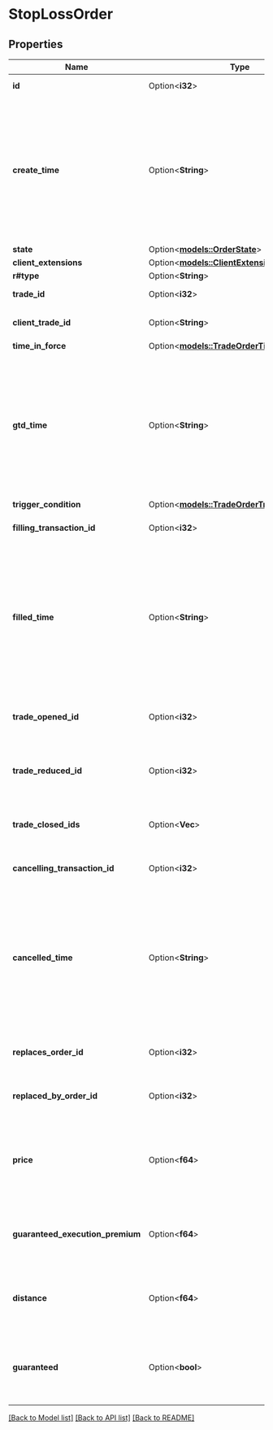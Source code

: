 # StopLossOrder

## Properties

Name | Type | Description | Notes
------------ | ------------- | ------------- | -------------
**id** | Option<**i32**> | The Order's identifier, unique within the Order's Account. | [optional]
**create_time** | Option<**String**> | A date and time value using either RFC3339 or UNIX time representation. The RFC 3339 representation is a string conforming to https://tools.ietf.org/rfc/rfc3339.txt. The Unix representation is a string representing the number of seconds since the Unix Epoch (January 1st, 1970 at UTC). The value is a fractional number, where the fractional part represents a fraction of a second (up to nine decimal places). | [optional]
**state** | Option<[**models::OrderState**](OrderState.md)> |  | [optional]
**client_extensions** | Option<[**models::ClientExtensions**](ClientExtensions.md)> |  | [optional]
**r#type** | Option<**String**> | The type of the Order. | [optional]
**trade_id** | Option<**i32**> | The ID of the Trade to close when the price threshold is breached. | [optional]
**client_trade_id** | Option<**String**> | The client ID of the Trade to be closed when the price threshold is breached. | [optional]
**time_in_force** | Option<[**models::TradeOrderTimeInForce**](TradeOrderTimeInForce.md)> |  | [optional]
**gtd_time** | Option<**String**> | A date and time value using either RFC3339 or UNIX time representation. The RFC 3339 representation is a string conforming to https://tools.ietf.org/rfc/rfc3339.txt. The Unix representation is a string representing the number of seconds since the Unix Epoch (January 1st, 1970 at UTC). The value is a fractional number, where the fractional part represents a fraction of a second (up to nine decimal places). | [optional]
**trigger_condition** | Option<[**models::TradeOrderTriggerCondition**](TradeOrderTriggerCondition.md)> |  | [optional]
**filling_transaction_id** | Option<**i32**> | ID of the Transaction that filled this Order (only provided when the Order's state is FILLED) | [optional]
**filled_time** | Option<**String**> | A date and time value using either RFC3339 or UNIX time representation. The RFC 3339 representation is a string conforming to https://tools.ietf.org/rfc/rfc3339.txt. The Unix representation is a string representing the number of seconds since the Unix Epoch (January 1st, 1970 at UTC). The value is a fractional number, where the fractional part represents a fraction of a second (up to nine decimal places). | [optional]
**trade_opened_id** | Option<**i32**> | Trade ID of Trade opened when the Order was filled (only provided when the Order's state is FILLED and a Trade was opened as a result of the fill) | [optional]
**trade_reduced_id** | Option<**i32**> | Trade ID of Trade reduced when the Order was filled (only provided when the Order's state is FILLED and a Trade was reduced as a result of the fill) | [optional]
**trade_closed_ids** | Option<**Vec<i32>**> | Trade IDs of Trades closed when the Order was filled (only provided when the Order's state is FILLED and one or more Trades were closed as a result of the fill) | [optional]
**cancelling_transaction_id** | Option<**i32**> | ID of the Transaction that cancelled the Order (only provided when the Order's state is CANCELLED) | [optional]
**cancelled_time** | Option<**String**> | A date and time value using either RFC3339 or UNIX time representation. The RFC 3339 representation is a string conforming to https://tools.ietf.org/rfc/rfc3339.txt. The Unix representation is a string representing the number of seconds since the Unix Epoch (January 1st, 1970 at UTC). The value is a fractional number, where the fractional part represents a fraction of a second (up to nine decimal places). | [optional]
**replaces_order_id** | Option<**i32**> | The ID of the Order that was replaced by this Order (only provided if this Order was created as part of a cancel/replace). | [optional]
**replaced_by_order_id** | Option<**i32**> | The ID of the Order that replaced this Order (only provided if this Order was cancelled as part of a cancel/replace). | [optional]
**price** | Option<**f64**> | The price threshold specified for the Stop Loss Order. If the guaranteed flag is false, the associated Trade will be closed by a market price that is equal to or worse than this threshold. If the flag is true the associated Trade will be closed at this price. | [optional]
**guaranteed_execution_premium** | Option<**f64**> | The premium that will be charged if the Stop Loss Order is guaranteed and the Order is filled at the guaranteed price. It is in price units and is charged for each unit of the Trade. | [optional]
**distance** | Option<**f64**> | Specifies the distance (in price units) from the Account's current price to use as the Stop Loss Order price. If the Trade is short the Instrument's bid price is used, and for long Trades the ask is used. | [optional]
**guaranteed** | Option<**bool**> | Flag indicating that the Stop Loss Order is guaranteed. The default value depends on the GuaranteedStopLossOrderMode of the account, if it is REQUIRED, the default will be true, for DISABLED or ENABLED the default is false. | [optional]

[[Back to Model list]](../README.md#documentation-for-models) [[Back to API list]](../README.md#documentation-for-api-endpoints) [[Back to README]](../README.md)


